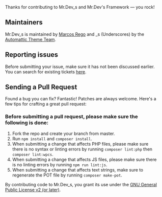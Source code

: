 Thanks for contributing to Mr.Dev_s and Mr.Dev's Framework — you rock!

## Maintainers

Mr.Dev_s is maintained by [Marcos Rego](https://marcosrego.com/) and _s (Underscores) by the [Automattic Theme Team](https://themeshaper.com/about/).

## Reporting issues

Before submitting your issue, make sure it has not been discussed earlier. You can search for existing tickets [here](https://github.com/marcosrego-web/mrdev_s/search).

## Sending a Pull Request

Found a bug you can fix? Fantastic! Patches are always welcome. Here's a few tips for crafting a great pull request:

### Before submitting a pull request, please make sure the following is done:

1. Fork the repo and create your branch from master.
2. Run `npm install` and `composer install`.
3. When submitting a change that affects PHP files, please make sure there is no syntax or linting errors by running `composer lint:php` then `composer lint:wpcs`.
4. When submitting a change that affects JS files, please make sure there is no linting errors by running `npm run lint:js`.
5. When submitting a change that affects text strings, make sure to regenerate the POT file by running `composer make-pot`.

By contributing code to Mr.Dev_s, you grant its use under the [GNU General Public License v2 (or later)](LICENSE).